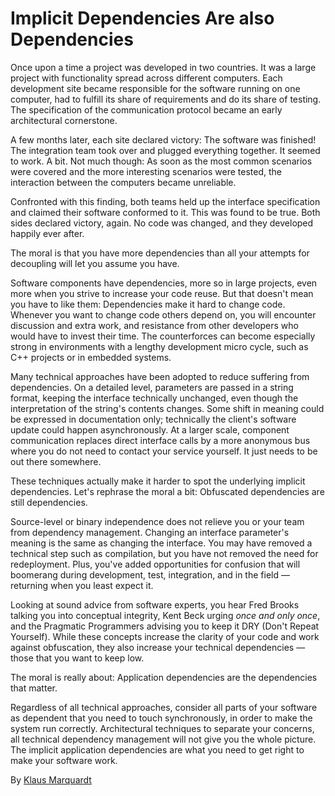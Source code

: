 # Implicit Dependencies Are also Dependencies

Once upon a time a project was developed in two countries. It was a large project with functionality spread across different computers. Each development site became responsible for the software running on one computer, had to fulfill its share of requirements and do its share of testing. The specification of the communication protocol became an early architectural cornerstone.

A few months later, each site declared victory: The software was finished! The integration team took over and plugged everything together. It seemed to work. A bit. Not much though: As soon as the most common scenarios were covered and the more interesting scenarios were tested, the interaction between the computers became unreliable.

Confronted with this finding, both teams held up the interface specification and claimed their software conformed to it. This was found to be true. Both sides declared victory, again. No code was changed, and they developed happily ever after.

The moral is that you have more dependencies than all your attempts for decoupling will let you assume you have.

Software components have dependencies, more so in large projects, even more when you strive to increase your code reuse. But that doesn't mean you have to like them: Dependencies make it hard to change code. Whenever you want to change code others depend on, you will encounter discussion and extra work, and resistance from other developers who would have to invest their time. The counterforces can become especially strong in environments with a lengthy development micro cycle, such as C++ projects or in embedded systems.

Many technical approaches have been adopted to reduce suffering from dependencies. On a detailed level, parameters are passed in a string format, keeping the interface technically unchanged, even though the interpretation of the string's contents changes. Some shift in meaning could be expressed in documentation only; technically the client's software update could happen asynchronously. At a larger scale, component communication replaces direct interface calls by a more anonymous bus where you do not need to contact your service yourself. It just needs to be out there somewhere.

These techniques actually make it harder to spot the underlying implicit dependencies. Let's rephrase the moral a bit: Obfuscated dependencies are still dependencies.

Source-level or binary independence does not relieve you or your team from dependency management. Changing an interface parameter's meaning is the same as changing the interface. You may have removed a technical step such as compilation, but you have not removed the need for redeployment. Plus, you've added opportunities for confusion that will boomerang during development, test, integration, and in the field — returning when you least expect it.

Looking at sound advice from software experts, you hear Fred Brooks talking you into conceptual integrity, Kent Beck urging _once and only once_, and the Pragmatic Programmers advising you to keep it DRY (Don't Repeat Yourself). While these concepts increase the clarity of your code and work against obfuscation, they also increase your technical dependencies — those that you want to keep low.

The moral is really about: Application dependencies are the dependencies that matter.

Regardless of all technical approaches, consider all parts of your software as dependent that you need to touch synchronously, in order to make the system run correctly. Architectural techniques to separate your concerns, all technical dependency management will not give you the whole picture. The implicit application dependencies are what you need to get right to make your software work.

By [Klaus Marquardt](http://programmer.97things.oreilly.com/wiki/index.php/Klaus_Marquardt)
